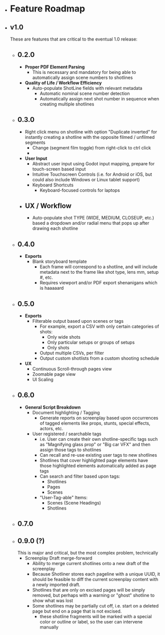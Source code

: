- # Feature Roadmap
- ## v1.0 
  These are features that are critical to the eventual 1.0 release:  
	- ## 0.2.0
		- **Proper PDF Element Parsing**
			- This is necessary and mandatory for being able to automatically assign scene numbers to shotlines
		- **Quality of Life / Workflow Efficiency**
			- Auto-populate ShotLine fields with relevant metadata
				- Automatic nominal scene number detection
				- Automatically assign next shot number in sequence when creating multiple shotlines
	- ## 0.3.0
		- Right click menu on shotline with option "Duplicate inverted" for instantly creating a shotline with the opposite filmed / unfilmed segments
			- Change (segment film toggle) from right-click to ctrl click
			-
		- **User Input**
			- Abstract user input using Godot input mapping, prepare for touch-screen based input
			- Intuitive Touchscreen Controls (i.e. for Android or iOS, but could also include Windows or Linux tablet support)
			- Keyboard Shortcuts
				- Keyboard-focused controls for laptops
		- **UX / Workflow**
			-
			- Auto-populate shot TYPE (WIDE, MEDIUM, CLOSEUP, etc.) based a dropdown and/or radial menu that pops up after drawing each shotline
	- ## 0.4.0
		- **Exports**
			- Blank storyboard template
				- Each frame will correspond to a shotline, and will include metadata next to the frame like shot type, lens mm, setup #, etc.
				- Requires viewport and/or PDF export shenanigans which is haaaaard
	- ## 0.5.0
		- **Exports**
			- Filterable output based upon scenes or tags
				- For example, export a CSV with only certain categories of shots:
					- Only wide shots
					- Only particular setups or groups of setups
					- Only shots
				- Output multiple CSVs, per filter
				- Output custom shotlists from a custom shooting schedule
		- **UX**
			- Continuous Scroll-through pages view
			- Zoomable page view
			- UI Scaling
	- ## 0.6.0
		- **General Script Breakdown**
			- Document highlighting / Tagging
				- Generate reports on screenplay based upon occurrences of tagged elements like props, stunts, special effects, actors, etc.
			- User registered / searchable tags
				- i.e. User can create their own shotline-specific tags such as "Magnifying glass prop" or "Big car VFX" and then assign those tags to shotlines
				- Can recall and re-use existing user tags to new shotlines
				- Shotlines that cover highlighted page elements have those highlighted elements automatically added as page tags
				- Can search and filter based upon tags:
					- Shotlines
					- Pages
					- Scenes
				- "User-Tag-able" Items:
					- Scenes (Scene Headings)
					- Shotlines
	- ## 0.7.0
	- ## 0.9.0 (?)
	  This is major and critical, but the most complex problem, technically  
		- Screenplay Draft merge-forward
			- Ability to merge current shotlines onto a new draft of the screenplay
			- Because Shotliner stores each pageline with a unique UUID, it should be feasible to diff the current screenplay content with a newly imported draft.
			- Shotlines that are only on excised pages will be simply removed, but perhaps with a warning or "ghost" shotline to show what was lost
			- Some shotlines may be partially cut off, i.e. start on a deleted page but end on a page that is not excised.
				- these shotline fragments will be marked with a special color or outline or label, so the user can intervene manually
